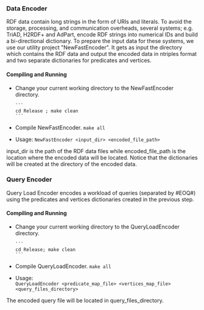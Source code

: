 ### Data Encoder
RDF data contain long strings in the form of URIs and literals. To avoid the storage, processing, and communication overheads, several systems; e.g. TriAD, H2RDF+ and AdPart, encode RDF strings into numerical IDs and build a bi-directional dictionary.
To prepare the input data for these systems, we use our utility project "NewFastEncoder". It gets as input the directory which contains the RDF data and output the encoded data in ntriples format and two separate dictionaries for predicates and vertices.

#### Compiling and Running
 * Change your current working directory to the NewFastEncoder directory. 
       
       ```
       cd Release ; make clean
       ```

* Compile NewFastEncoder. 
       ```
       make all
       ```
       
* Usage: 
       ```
       NewFastEncoder <input_dir> <encoded_file_path>
       ```
       
input_dir is the path of the RDF data files while encoded_file_path is the location where the encoded data will be located. Notice that the dictionaries will be created at the directory of the encoded data. 


### Query Encoder

Query Load Encoder encodes a workload of queries (separated by #EOQ#) using the predicates and vertices dictionaries created in the previous step. 

#### Compiling and Running
 * Change your current working directory to the QueryLoadEncoder directory. 
 
       ```
       cd Release; make clean
       ```
* Compile QueryLoadEncoder. 
       ```
       make all
       ```
       
* Usage:  
       ```
       QueryLoadEncoder <predicate_map_file> <vertices_map_file> <query_files_directory>
       ```
       
The encoded query file will be located in query_files_directory.





